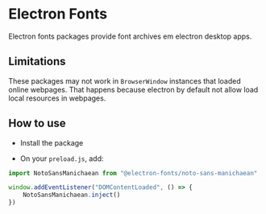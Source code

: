 # Electron Fonts

Electron fonts packages provide font archives em electron desktop apps.

## Limitations

These packages may not work in `BrowserWindow` instances that loaded online webpages. That happens because electron by default not allow load local resources in webpages.

## How to use

* Install the package

* On your `preload.js`, add:

```ts
import NotoSansManichaean from "@electron-fonts/noto-sans-manichaean"

window.addEventListener("DOMContentLoaded", () => {
    NotoSansManichaean.inject()
})
```